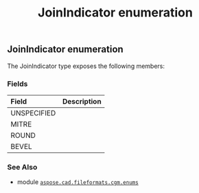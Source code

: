 ﻿---
title: JoinIndicator enumeration
second_title: Aspose.CAD for Python via .NET API References
description: 
type: docs
weight: 80
url: /python-net/aspose.cad.fileformats.cgm.enums/joinindicator/
is_root: false
---

## JoinIndicator enumeration



The JoinIndicator type exposes the following members:

### Fields
| Field | Description |
| :- | :- |
| UNSPECIFIED |  |
| MITRE |  |
| ROUND |  |
| BEVEL |  |



### See Also
* module [`aspose.cad.fileformats.cgm.enums`](..)
